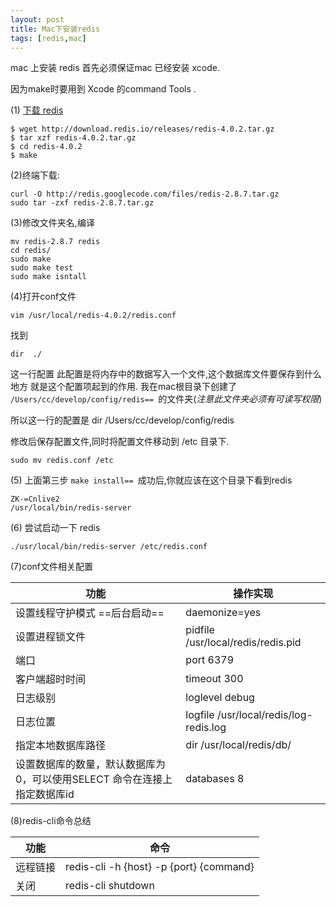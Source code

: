 ```yaml
---
layout: post
title: Mac下安装redis
tags: [redis,mac]
---
```


mac 上安装 redis 首先必须保证mac 已经安装 xcode.

因为make时要用到 Xcode 的command Tools .

(1)  [下载 redis ](https://redis.io/download)
```
$ wget http://download.redis.io/releases/redis-4.0.2.tar.gz
$ tar xzf redis-4.0.2.tar.gz
$ cd redis-4.0.2
$ make
```
(2)终端下载:
```
curl -O http://redis.googlecode.com/files/redis-2.8.7.tar.gz
sudo tar -zxf redis-2.8.7.tar.gz
```
(3)修改文件夹名,编译

```
mv redis-2.8.7 redis
cd redis/
sudo make
sudo make test
sudo make isntall
```
(4)打开conf文件
```
vim /usr/local/redis-4.0.2/redis.conf
```
找到
```
dir  ./
```
这一行配置
此配置是将内存中的数据写入一个文件,这个数据库文件要保存到什么地方 就是这个配置项起到的作用.
我在mac根目录下创建了 ```/Users/cc/develop/config/redis== ```的文件夹(*注意此文件夹必须有可读写权限*)

所以这一行的配置是 dir /Users/cc/develop/config/redis

修改后保存配置文件,同时将配置文件移动到 /etc 目录下.


```
sudo mv redis.conf /etc
```


(5) 上面第三步 ```make install== ```成功后,你就应该在这个目录下看到redis


```
ZK-=Cnlive2
/usr/local/bin/redis-server
```

(6) 尝试启动一下 redis


```
./usr/local/bin/redis-server /etc/redis.conf
```
(7)conf文件相关配置

功能 | 操作实现
---|---
设置线程守护模式 ==后台启动==| daemonize=yes
设置进程锁文件 | pidfile /usr/local/redis/redis.pid
端口|port 6379
客户端超时时间|timeout 300
日志级别|loglevel debug
日志位置|logfile /usr/local/redis/log-redis.log
指定本地数据库路径|dir /usr/local/redis/db/  
设置数据库的数量，默认数据库为0，可以使用SELECT <dbid>命令在连接上指定数据库id|databases 8
(8)redis-cli命令总结

功能 | 命令
---|---
远程链接 | redis-cli -h {host} -p {port} {command}
关闭 | redis-cli shutdown
